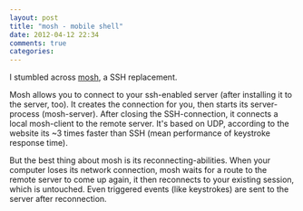 ```yaml
---
layout: post
title: "mosh - mobile shell"
date: 2012-04-12 22:34
comments: true
categories: 
---
```

I stumbled across [mosh](http://mosh.mit.edu), a SSH replacement.

Mosh allows you to connect to your ssh-enabled server (after installing it to the server, too). It creates the connection for you, then starts its server-process (mosh-server). After closing the SSH-connection, it connects a local mosh-client to the remote server.
It's based on UDP, according to the website its ~3 times faster than SSH (mean performance of keystroke response time).

But the best thing about mosh is its reconnecting-abilities. When your computer loses its network connection, mosh waits for a route to the remote server to come up again, it then reconnects to your existing session, which is untouched. Even triggered events (like keystrokes) are sent to the server after reconnection.